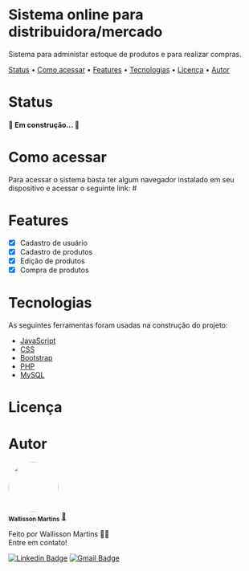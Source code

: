 <h1 align="left">Sistema online para distribuidora/mercado</h1>
<p align="left">Sistema para administar estoque de produtos e para realizar compras.</p>

<p align="left">
 <a href="#status">Status</a> •
 <a href="#acessar">Como acessar</a> • 
  <a href="#features">Features</a> • 
 <a href="#tecnologias">Tecnologias</a> • 
 <a href="#licenca">Licença</a> • 
 <a href="#autor">Autor</a>
</p>

<h1 align="left" id="status">Status</h1>

<h4 align="left"> 
 🚧 Em construção... 🚧
</h4>

<h1 align="left" id="acessar">Como acessar</h1>
Para acessar o sistema basta ter algum navegador instalado em seu dispositivo e acessar o seguinte link: #

<h1 align="left" id="features">Features</h1>

- [x] Cadastro de usuário
- [x] Cadastro de produtos
- [x] Edição de produtos
- [x] Compra de produtos

<h1 align="left" id="tecnologias">Tecnologias</h1>

As seguintes ferramentas foram usadas na construção do projeto:

- [JavaScript](https://developer.mozilla.org/pt-BR/docs/Web/JavaScript)
- [CSS](https://developer.mozilla.org/pt-BR/docs/Web/CSS)
- [Bootstrap](https://getbootstrap.com/docs/5.1/getting-started/introduction/)
- [PHP](https://www.php.net/docs.php)
- [MySQL](https://dev.mysql.com/doc/)


<h1 align="left" id="licenca">Licença</h1>

###

<h1 align="left" id="autor">Autor</h1>
<a href="https://github.com/wallissonmart">
 <img style="border-radius: 60%;" src="https://avatars.githubusercontent.com/u/93344198?s=400&u=efc1c28e0cfb7b7e29bdf3ac50a79d0ddcf8b467&v=4" width="100px;" alt=""/>
 <br/>
 <sub><b>Wallisson Martins</b></sub></a> <a href=" https://github.com/wallissonmart" title=GitHub">🚀</a>

Feito por Wallisson Martins 👋🏽
<br/>
Entre em contato!

[![Linkedin Badge](https://img.shields.io/badge/-Wallisson-blue?style=flat-square&logo=Linkedin&logoColor=white&link=https://www.linkedin.com/in/wallisson-martins-/)](https://www.linkedin.com/in/wallisson-martins-/) 
[![Gmail Badge](https://img.shields.io/badge/-wallissonmartins37@gmail.com-c14438?style=flat-square&logo=Gmail&logoColor=white&link=mailto:wallissonmartins37@gmail.com)](mailto:wallissonmartins37@gmail.com)
